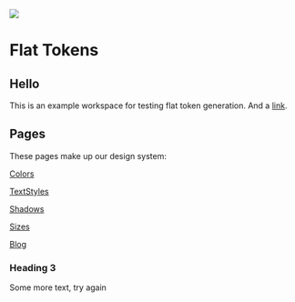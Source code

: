 ![](https://unsplash.it/1200/400)

# Flat Tokens

## Hello

This is an example workspace for testing flat token generation. And a [link](https://github.com/Airbnb/Lona).

## Pages

These pages make up our design system:

<a class="page" href="Colors.md">Colors</a>

<a class="page" href="TextStyles.md">TextStyles</a>

<a class="page" href="Shadows.md">Shadows</a>

<a class="page" href="Sizes">Sizes</a>

<a class="page" href="Blog">Blog</a>

### Heading 3

Some more text, try again

